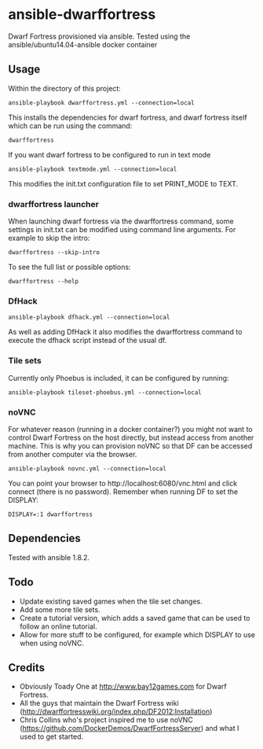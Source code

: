 ansible-dwarffortress
========================

Dwarf Fortress provisioned via ansible. Tested using the ansible/ubuntu14.04-ansible docker container

Usage
-----

Within the directory of this project:

    ansible-playbook dwarffortress.yml --connection=local

This installs the dependencies for dwarf fortress, and dwarf fortress itself which can be run using the command:

    dwarffortress

If you want dwarf fortress to be configured to run in text mode

    ansible-playbook textmode.yml --connection=local

This modifies the init.txt configuration file to set PRINT_MODE to TEXT.

### dwarffortress launcher ###

When launching dwarf fortress via the dwarffortress command, some settings in init.txt can be modified using command line arguments. For example to skip the intro:

    dwarffortress --skip-intro

To see the full list or possible options:

    dwarffortress --help

### DfHack ###

    ansible-playbook dfhack.yml --connection=local

As well as adding DfHack it also modifies the dwarffortress command to execute the dfhack script instead of the usual df.

### Tile sets ###

Currently only Phoebus is included, it can be configured by running:

    ansible-playbook tileset-phoebus.yml --connection=local

### noVNC ###

For whatever reason (running in a docker container?) you might not want to control Dwarf Fortress on the host directly, but instead access from another machine. This is why you can provision noVNC so that DF can be accessed from another computer via the browser.

    ansible-playbook novnc.yml --connection=local

You can point your browser to http://localhost:6080/vnc.html and click connect (there is no password). Remember when running DF to set the DISPLAY:

    DISPLAY=:1 dwarffortress

Dependencies
------------

Tested with ansible 1.8.2.

Todo
----

* Update existing saved games when the tile set changes.
* Add some more tile sets.
* Create a tutorial version, which adds a saved game that can be used to follow an online tutorial.
* Allow for more stuff to be configured, for example which DISPLAY to use when using noVNC.

Credits
-------

* Obviously Toady One at http://www.bay12games.com for Dwarf Fortress.
* All the guys that maintain the Dwarf Fortress wiki (http://dwarffortresswiki.org/index.php/DF2012:Installation)
* Chris Collins who's project inspired me to use noVNC (https://github.com/DockerDemos/DwarfFortressServer) and what I used to get started.
